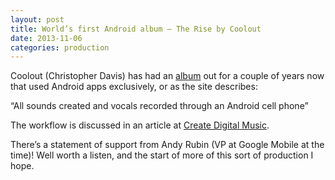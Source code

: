 ```yaml
---
layout: post
title: World’s first Android album – The Rise by Coolout
date: 2013-11-06
categories: production
---
```


Coolout (Christopher Davis) has had an [album](http://cooloutmusic.com/album/the-rise) out for a couple of years now that used Android apps exclusively, or as the site describes:

“All sounds created and vocals recorded through an Android cell phone”

The workflow is discussed in an article at [Create Digital Music](http://createdigitalmusic.com/2011/04/an-all-android-hip-hop-album-and-the-tools-used-to-create-it/).

There’s a statement of support from Andy Rubin (VP at Google Mobile at the time)! Well worth a listen, and the start of more of this sort of production I hope.
